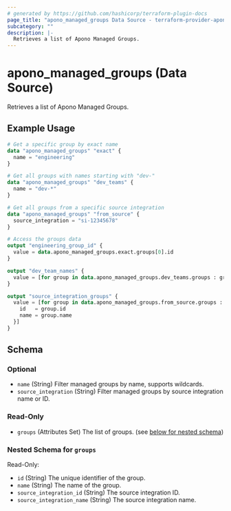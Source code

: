 ```yaml
---
# generated by https://github.com/hashicorp/terraform-plugin-docs
page_title: "apono_managed_groups Data Source - terraform-provider-apono"
subcategory: ""
description: |-
  Retrieves a list of Apono Managed Groups.
---
```


# apono_managed_groups (Data Source)

Retrieves a list of Apono Managed Groups.

## Example Usage

```terraform
# Get a specific group by exact name
data "apono_managed_groups" "exact" {
  name = "engineering"
}

# Get all groups with names starting with "dev-"
data "apono_managed_groups" "dev_teams" {
  name = "dev-*"
}

# Get all groups from a specific source integration
data "apono_managed_groups" "from_source" {
  source_integration = "si-12345678"
}

# Access the groups data
output "engineering_group_id" {
  value = data.apono_managed_groups.exact.groups[0].id
}

output "dev_team_names" {
  value = [for group in data.apono_managed_groups.dev_teams.groups : group.name]
}

output "source_integration_groups" {
  value = [for group in data.apono_managed_groups.from_source.groups : {
    id   = group.id
    name = group.name
  }]
}
```

<!-- schema generated by tfplugindocs -->
## Schema

### Optional

- `name` (String) Filter managed groups by name, supports wildcards.
- `source_integration` (String) Filter managed groups by source integration name or ID.

### Read-Only

- `groups` (Attributes Set) The list of groups. (see [below for nested schema](#nestedatt--groups))

<a id="nestedatt--groups"></a>
### Nested Schema for `groups`

Read-Only:

- `id` (String) The unique identifier of the group.
- `name` (String) The name of the group.
- `source_integration_id` (String) The source integration ID.
- `source_integration_name` (String) The source integration name.
